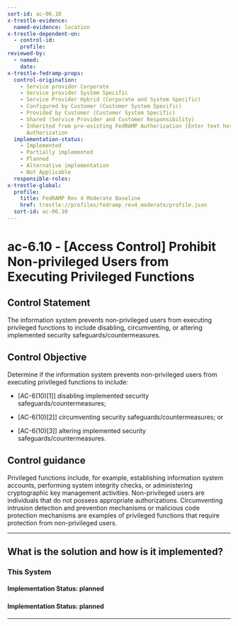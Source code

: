 ```yaml
---
sort-id: ac-06.10
x-trestle-evidence:
  named-evidence: location
x-trestle-dependent-on:
  - control-id:
    profile:
reviewed-by:
  - named:
    date:
x-trestle-fedramp-props:
  control-origination:
    - Service provider Corporate
    - Service provider System Specific
    - Service Provider Hybrid (Corporate and System Specific)
    - Configured by Customer (Customer System Specific)
    - Provided by Customer (Customer System Specific)
    - Shared (Service Provider and Customer Responsibility)
    - Inherited from pre-existing FedRAMP Authorization [Enter text here], Date of
      Authorization
  implementation-status:
    - Implemented
    - Partially implemented
    - Planned
    - Alternative implementation
    - Not Applicable
  responsible-roles:
x-trestle-global:
  profile:
    title: FedRAMP Rev 4 Moderate Baseline
    href: trestle://profiles/fedramp_rev4_moderate/profile.json
  sort-id: ac-06.10
---
```


# ac-6.10 - \[Access Control\] Prohibit Non-privileged Users from Executing Privileged Functions

## Control Statement

The information system prevents non-privileged users from executing privileged functions to include disabling, circumventing, or altering implemented security safeguards/countermeasures.

## Control Objective

Determine if the information system prevents non-privileged users from executing privileged functions to include:

- \[AC-6(10)[1]\] disabling implemented security safeguards/countermeasures;

- \[AC-6(10)[2]\] circumventing security safeguards/countermeasures; or

- \[AC-6(10)[3]\] altering implemented security safeguards/countermeasures.

## Control guidance

Privileged functions include, for example, establishing information system accounts, performing system integrity checks, or administering cryptographic key management activities. Non-privileged users are individuals that do not possess appropriate authorizations. Circumventing intrusion detection and prevention mechanisms or malicious code protection mechanisms are examples of privileged functions that require protection from non-privileged users.

______________________________________________________________________

## What is the solution and how is it implemented?

<!-- For implementation status enter one of: implemented, partial, planned, alternative, not-applicable -->

<!-- Note that the list of rules under ### Rules: is read-only and changes will not be captured after assembly to JSON -->

### This System

<!-- Add implementation prose for the main This System component for control: ac-6.10 -->

#### Implementation Status: planned

### 

<!-- Add control implementation description here for control: ac-6.10 -->

#### Implementation Status: planned

______________________________________________________________________
